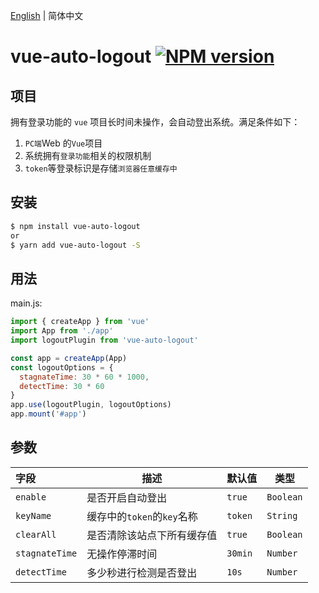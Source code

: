 [English](./README-en.md) | 简体中文

# vue-auto-logout [![NPM version](https://img.shields.io/npm/v/vue-auto-logout.svg?style=flat)](https://npmjs.org/package/vue-auto-logout)

## 项目

拥有登录功能的 `vue` 项目长时间未操作，会自动登出系统。满足条件如下：

1. `PC端`Web 的`Vue`项目
2. 系统拥有`登录功能`相关的权限机制
3. `token`等登录标识是存储`浏览器任意缓存中`

## 安装

```bash
$ npm install vue-auto-logout
or
$ yarn add vue-auto-logout -S
```

## 用法

main.js:

```js
import { createApp } from 'vue'
import App from './app'
import logoutPlugin from 'vue-auto-logout'

const app = createApp(App)
const logoutOptions = {
  stagnateTime: 30 * 60 * 1000,
  detectTime: 30 * 60
}
app.use(logoutPlugin, logoutOptions)
app.mount('#app')
```

## 参数

| 字段           | 描述                       | 默认值  | 类型      |
| :------------- | -------------------------- | ------- | --------- |
| `enable`       | 是否开启自动登出           | `true`  | `Boolean` |
| `keyName`      | 缓存中的`token`的`key`名称 | `token` | `String`  |
| `clearAll`     | 是否清除该站点下所有缓存值 | `true`  | `Boolean` |
| `stagnateTime` | 无操作停滞时间             | `30min` | `Number`  |
| `detectTime`   | 多少秒进行检测是否登出     | `10s`   | `Number`  |
